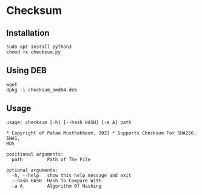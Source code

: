# Checksum
## Installation
```
sudo apt install python3
chmod +x checksum.py
```
## Using DEB
```
wget 
dpkg -i checksum_amd64.deb
```
## Usage
```
usage: checksum [-h] [--hash HASH] [-a A] path

* Copyright of Patan Musthakheem, 2021 * Supports Checksum For SHA256, SHA1,
MD5

positional arguments:
  path         Path of The File

optional arguments:
  -h, --help   show this help message and exit
  --hash HASH  Hash To Compare With
  -a A         Algorithm Of Hashing
```
